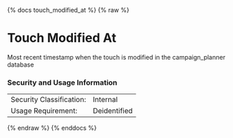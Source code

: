 {% docs touch_modified_at %}
{% raw %}

# Touch Modified At

Most recent timestamp when the touch is modified in the campaign_planner database

### Security and Usage Information
|    |    |
|---|---|
|Security Classification:| Internal |
|Usage Requirement:| Deidentified |

{% endraw %}
{% enddocs %}